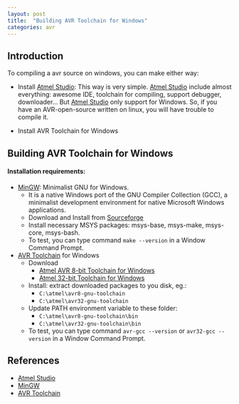 ```yaml
---
layout: post
title:  "Building AVR Toolchain for Windows"
categories: avr
---
```


## Introduction

To compiling a avr source on windows, you can make either way:

* Install [Atmel Studio][Atmel Studio]: This way is very simple. [Atmel Studio][Atmel Studio] include almost everything: awesome IDE, toolchain for compiling, support debugger, downloader... But [Atmel Studio][Atmel Studio] only support for Windows. So, if you have an AVR-open-source written on linux, you will have trouble to compile it.

* Install AVR Toolchain for Windows

## Building AVR Toolchain for Windows

#### Installation requirements:

* [MinGW][MinGW]: Minimalist GNU for Windows.
	* It is a native Windows port of the GNU Compiler Collection (GCC), a minimalist development environment for native Microsoft Windows applications. 
	* Download and Install from [Sourceforge](https://sourceforge.net/projects/mingw/files/latest/download?source=files)
	* Install necessary MSYS packages: msys-base, msys-make, msys-core, msys-bash.
	* To test, you can type command `make --version` in a Window Command Prompt.
* [AVR Toolchain][AVR Toolchain] for Windows
	* Download
		* [Atmel AVR 8-bit Toolchain for Windows](http://www.atmel.com/tools/ATMELAVRTOOLCHAINFORWINDOWS.aspx)
		* [Atmel 32-bit Toolchain for Windows](http://www.atmel.com/tools/ATMELAVRTOOLCHAINFORWINDOWS.aspx)
	* Install: extract downloaded packages to you disk, eg.:
		* `C:\atmel\avr8-gnu-toolchain`
		* `C:\atmel\avr32-gnu-toolchain`
	* Update PATH environment variable to these folder:
		* `C:\atmel\avr8-gnu-toolchain\bin`
		* `C:\atmel\avr32-gnu-toolchain\bin`
	* To test, you can type command `avr-gcc --version` or `avr32-gcc --version` in a Window Command Prompt.

## References
* [Atmel Studio][Atmel Studio]
* [MinGW][MinGW]
* [AVR Toolchain][AVR Toolchain]

[Atmel Studio]: http://www.atmel.com/Microsite/atmel-studio
[MinGW]: http://www.mingw.org/
[AVR Toolchain]: http://www.atmel.com/tools/ATMELAVRTOOLCHAINFORWINDOWS.aspx